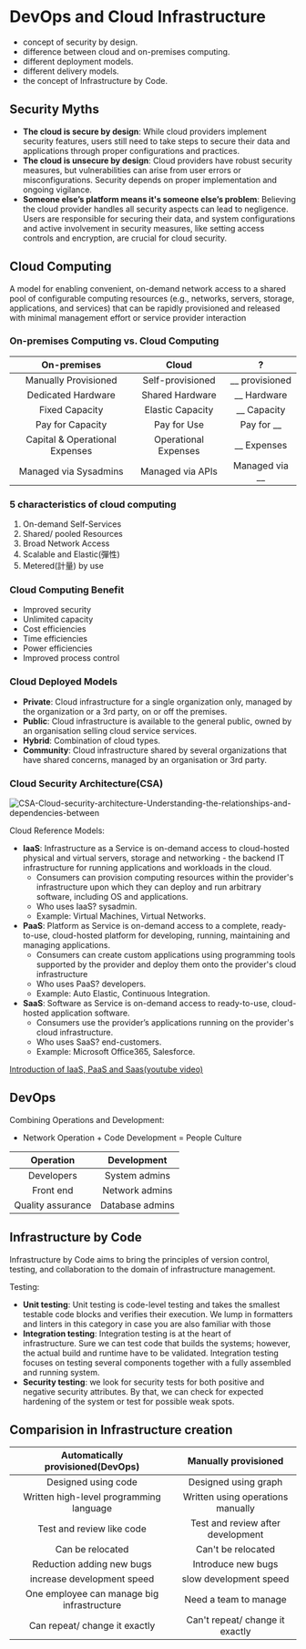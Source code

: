 # DevOps and Cloud Infrastructure
- concept of security by design.
- difference between cloud and on-premises computing. 
- different deployment models. 
- different delivery models. 
- the concept of Infrastructure by Code.
## Security Myths 
- **The cloud is secure by design**: While cloud providers implement security features, users still need to take steps to secure their data and applications through proper configurations and practices.
- **The cloud is unsecure by design**: Cloud providers have robust security measures, but vulnerabilities can arise from user errors or misconfigurations. Security depends on proper implementation and ongoing vigilance.
- **Someone else’s platform means it's someone else’s problem**: Believing the cloud provider handles all security aspects can lead to negligence. Users are responsible for securing their data, and system configurations and active involvement in security measures, like setting access controls and encryption, are crucial for cloud security.
## Cloud Computing
A model for enabling convenient, on-demand network access to a shared pool of configurable computing resources (e.g., networks, servers, storage, applications, and services) that can be rapidly provisioned and released with minimal management effort or service provider interaction

### On-premises Computing vs. Cloud Computing
  
| On-premises | Cloud | ? |
| :----:| :----: | :----: |
| Manually Provisioned | Self-provisioned | __ provisioned |
| Dedicated Hardware | Shared Hardware | __ Hardware |
| Fixed Capacity | Elastic Capacity | __ Capacity |
| Pay for Capacity  | Pay for Use | Pay for __ |
| Capital & Operational Expenses | Operational Expenses | __ Expenses |
| Managed via Sysadmins | Managed via APIs | Managed via __ |

### 5 characteristics of cloud computing
1. On-demand Self-Services
2. Shared/ pooled Resources
3. Broad Network Access
4. Scalable and Elastic(彈性)
5. Metered(計量) by use

### Cloud Computing Benefit
- Improved security
- Unlimited capacity
- Cost efficiencies
- Time efficiencies
- Power efficiencies
- Improved process control

### Cloud Deployed Models
- **Private**: Cloud infrastructure for a single organization only, managed by the organization or a 3rd party, on or off the premises. 
- **Public**: Cloud infrastructure is available to the general public, owned by an organisation selling cloud service services.  
- **Hybrid**: Combination of cloud types. 
- **Community**: Cloud infrastructure shared by several organizations that have shared concerns, managed by an organisation or 3rd party. 

### Cloud Security Architecture(CSA) 
![CSA-Cloud-security-architecture-Understanding-the-relationships-and-dependencies-between](https://github.com/ylai06/Web_security/assets/108776748/5d1a70d9-6116-43b9-b93d-4e45ed8804e7)

Cloud Reference Models:
- **IaaS**: Infrastructure as a Service is on-demand access to cloud-hosted physical and virtual servers, storage and networking - the backend IT infrastructure for running applications and workloads in the cloud.
  - Consumers can provision computing resources within the provider's infrastructure upon which they can deploy and run arbitrary software, including OS and applications.
  - Who uses IaaS? sysadmin.
  - Example: Virtual Machines, Virtual Networks.
- **PaaS**: Platform as Service is on-demand access to a complete, ready-to-use, cloud-hosted platform for developing, running, maintaining and managing applications.
  - Consumers can create custom applications using programming tools supported by the provider and deploy them onto the provider's cloud infrastructure
  - Who uses PaaS? developers.
  - Example: Auto Elastic, Continuous Integration.
- **SaaS**: Software as Service is on-demand access to ready-to-use, cloud-hosted application software.
  - Consumers use the provider’s applications running on the provider's cloud infrastructure.
  - Who uses SaaS? end-customers.
  - Example: Microsoft Office365, Salesforce.

[Introduction of IaaS, PaaS and Saas(youtube video)](https://www.youtube.com/watch?v=36zducUX16w&ab_channel=EcourseReview)
 
## DevOps
Combining Operations and Development:
- Network Operation + Code Development = People Culture

| Operation | Development |
| :----:| :----: |
| Developers | System admins |
| Front end | Network admins |
| Quality assurance | Database admins |


## Infrastructure by Code
Infrastructure by Code aims to bring the principles of version control, testing, and collaboration to the domain of infrastructure management.

Testing:
- **Unit testing**: Unit testing is code-level testing and takes the smallest testable code blocks and verifies their execution. We lump in formatters and linters in this category in case you are also familiar with those
- **Integration testing**: Integration testing is at the heart of infrastructure. Sure we can test code that builds the systems; however, the actual build and runtime have to be validated. Integration testing focuses on testing several components together with a fully assembled and running system.
- **Security testing**: we look for security tests for both positive and negative security attributes. By that, we can check for expected hardening of the system or test for possible weak spots.

## Comparision in Infrastructure creation
| Automatically provisioned(DevOps) | Manually provisioned |
| :----:| :----: |
| Designed using code | Designed using graph |
| Written high-level programming language | Written using operations manually | 
| Test and review like code | Test and review after development |
| Can be relocated | Can't be relocated |
| Reduction adding new bugs | Introduce new bugs |
| increase development speed | slow development speed |
| One employee can manage big infrastructure | Need a team to manage |
| Can repeat/ change it exactly | Can't repeat/ change it exactly |
